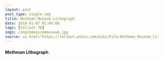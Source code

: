 ```yaml
---
layout: post
post_type: single-img
title: Mothman Museum Lithograph
date: 2019-01-07 01:04:00
tags: [fallout 76]
img1: /img/memes/mmmuseum.jpg
source: <a href="https://fallout.wikia.com/wiki/File:Mothman_Museum_lithograph.jpg" target="_blank" rel="nofollow">Bethesda Softworks</a>
---
```

#### Mothman Lithograph
